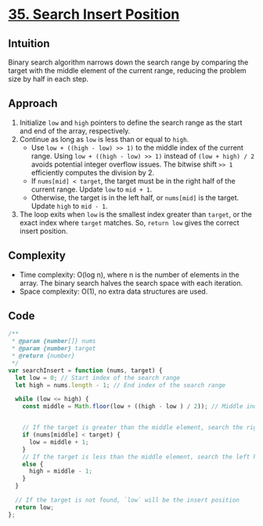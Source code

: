 # [35. Search Insert Position](https://leetcode.com/problems/search-insert-position/description/)

## Intuition

Binary search algorithm narrows down the search range by comparing the target with the middle element of the current range, reducing the problem size by half in each step.

## Approach

1. Initialize `low` and `high` pointers to define the search range as the start and end of the array, respectively.
2. Continue as long as `low` is less than or equal to `high`.
    - Use `low + ((high - low) >> 1)` to the middle index of the current range. Using `low + ((high - low) >> 1)` instead of `(low + high) / 2` avoids potential integer overflow issues. The bitwise shift `>> 1` efficiently computes the division by 2.
    - If `nums[mid] < target`, the target must be in the right half of the current range. Update `low` to `mid + 1`.
    - Otherwise, the target is in the left half, or `nums[mid]` is the target. Update `high` to `mid - 1`.
3. The loop exits when `low` is the smallest index greater than `target`, or the exact index where `target` matches. So, `return low` gives the correct insert position.

## Complexity

- Time complexity: O(log n), where n is the number of elements in the array. The binary search halves the search space with each iteration.
- Space complexity: O(1), no extra data structures are used.

## Code

```javascript
/**
 * @param {number[]} nums
 * @param {number} target
 * @return {number}
 */
var searchInsert = function (nums, target) {
  let low = 0; // Start index of the search range
  let high = nums.length - 1; // End index of the search range

  while (low <= high) {
    const middle = Math.floor(low + ((high - low ) / 2)); // Middle index


    // If the target is greater than the middle element, search the right half
    if (nums[middle] < target) {
      low = middle + 1;
    }
    // If the target is less than the middle element, search the left half
    else {
      high = middle - 1;
    }
  }

  // If the target is not found, `low` will be the insert position
  return low;
};
```
